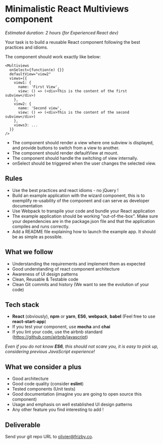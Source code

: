# Minimalistic React Multiviews component

_Estimated duration: 2 hours (for Experienced React dev)_

Your task is to build a reusable React component following the best practices and idioms.

The component should work exactly like below:

```
<Multiviews
  onSelect={function(e) {}}
  defaultView="view2"
  views={{
    view1: {
      name: 'First View',
      view: () => (<div>This is the content of the first subview</div>)
    },
    view2: {
      name: 'Second view',
      view: () => (<div>This is the content of the second subview</div>)
    },
    views3: ...
  }}
/>
```

* The component should render a view where one subview is displayed, and provide buttons to switch from a view to another.
* The component should render defaultView at mount.
* The component should handle the switching of view internally.
* onSelect should be triggered when the user changes the selected view.

## Rules

* Use the best practices and react idioms - no jQuery !
* Build an example application with the wizard component, this is to exemplify re-usability of the component and can serve as developer documentation
* Use Webpack to transpile your code and bundle your React application
* The example application should be working "out-of-the-box". Make sure your dependencies are in the package.json file and that the application compiles and runs correctly.
* Add a README file explaining how to launch the example app. It should be as simple as possible.

## What we follow

* Understanding the requirements and implement them as expected
* Good understanding of react component architecture
* Awareness of UI design patterns
* Clean, Reusable & Testable code
* Clean Git commits and history (We want to see the evolution of your code)

## Tech stack

* **React** (obviously), **npm** or **yarn**, **ES6**, **webpack**, **babel** (Feel free to use **react-start-app**)
* If you test your component, use **mocha** and **chai**
* If you lint your code, use the airbnb standard (https://github.com/airbnb/javascript)

_Even if you do not know **ES6**, this should not scare you, it is easy to pick up, considering previous JavaScript experience!_

## What we consider a plus

* Good architecture
* Good code quality (consider **eslint**)
* Tested components (Unit tests)
* Good documentation (imagine you are going to open source this component)
* Usage and emphasis on well established UI design patterns
* Any other feature you find interesting to add !

## Deliverable

Send your git repo URL to olivier@frizby.co.
